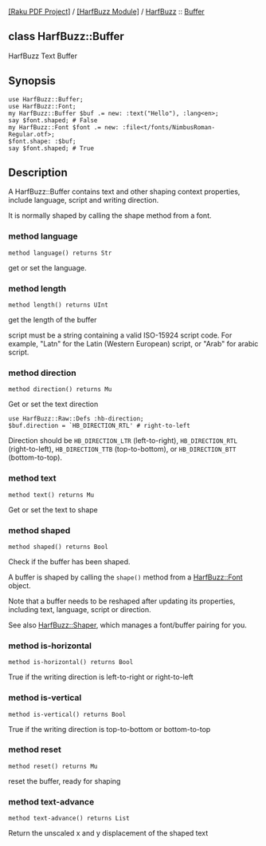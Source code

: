 [[Raku PDF Project]](https://pdf-raku.github.io)
 / [[HarfBuzz Module]](https://pdf-raku.github.io/HarfBuzz-raku)
 / [HarfBuzz](https://pdf-raku.github.io/HarfBuzz-raku/HarfBuzz)
 :: [Buffer](https://pdf-raku.github.io/HarfBuzz-raku/HarfBuzz/Buffer)

class HarfBuzz::Buffer
----------------------

HarfBuzz Text Buffer

Synopsis
--------

    use HarfBuzz::Buffer;
    use HarfBuzz::Font;
    my HarfBuzz::Buffer $buf .= new: :text("Hello"), :lang<en>;
    say $font.shaped; # False
    my HarfBuzz::Font $font .= new: :file<t/fonts/NimbusRoman-Regular.otf>;
    $font.shape: :$buf;
    say $font.shaped; # True

Description
-----------

A HarfBuzz::Buffer contains text and other shaping context properties, include language, script and writing direction.

It is normally shaped by calling the shape method from a font.

### method language

```perl6
method language() returns Str
```

get or set the language.

### method length

```perl6
method length() returns UInt
```

get the length of the buffer

script must be a string containing a valid ISO-15924 script code. For example, "Latn" for the Latin (Western European) script, or "Arab" for arabic script.

### method direction

```perl6
method direction() returns Mu
```

Get or set the text direction

    use HarfBuzz::Raw::Defs :hb-direction;
    $buf.direction = `HB_DIRECTION_RTL' # right-to-left

Direction should be `HB_DIRECTION_LTR` (left-to-right), `HB_DIRECTION_RTL` (right-to-left), `HB_DIRECTION_TTB` (top-to-bottom), or `HB_DIRECTION_BTT` (bottom-to-top).

### method text

```perl6
method text() returns Mu
```

Get or set the text to shape

### method shaped

```perl6
method shaped() returns Bool
```

Check if the buffer has been shaped.

A buffer is shaped by calling the `shape()` method from a [HarfBuzz::Font](https://pdf-raku.github.io/HarfBuzz-raku/HarfBuzz/Font) object.

Note that a buffer needs to be reshaped after updating its properties, including text, language, script or direction.

See also [HarfBuzz::Shaper](https://pdf-raku.github.io/HarfBuzz-raku/HarfBuzz/Shaper), which manages a font/buffer pairing for you.

### method is-horizontal

```perl6
method is-horizontal() returns Bool
```

True if the writing direction is left-to-right or right-to-left

### method is-vertical

```perl6
method is-vertical() returns Bool
```

True if the writing direction is top-to-bottom or bottom-to-top

### method reset

```perl6
method reset() returns Mu
```

reset the buffer, ready for shaping

### method text-advance

```perl6
method text-advance() returns List
```

Return the unscaled x and y displacement of the shaped text

